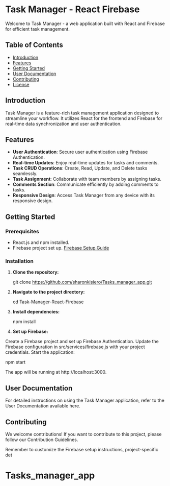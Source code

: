 # Task Manager - React Firebase

Welcome to Task Manager - a web application built with React and Firebase for efficient task management.

## Table of Contents
- [Introduction](#introduction)
- [Features](#features)
- [Getting Started](#getting-started)
- [User Documentation](#user-documentation)
- [Contributing](#contributing)
- [License](#license)

## Introduction

Task Manager is a feature-rich task management application designed to streamline your workflow. It utilizes React for the frontend and Firebase for real-time data synchronization and user authentication.

## Features

- **User Authentication**: Secure user authentication using Firebase Authentication.
- **Real-time Updates**: Enjoy real-time updates for tasks and comments.
- **Task CRUD Operations**: Create, Read, Update, and Delete tasks seamlessly.
- **Task Assignment**: Collaborate with team members by assigning tasks.
- **Comments Section**: Communicate efficiently by adding comments to tasks.
- **Responsive Design**: Access Task Manager from any device with its responsive design.

## Getting Started

### Prerequisites

- React.js and npm installed.
- Firebase project set up. [Firebase Setup Guide](https://firebase.google.com/docs/web/setup)

### Installation

1. **Clone the repository:**

   git clone https://github.com/sharonkisiero/Tasks_manager_app.git

2. **Navigate to the project directory:**

   cd Task-Manager-React-Firebase

   
4. **Install dependencies:**

   npm install
   
5. **Set up Firebase:**

Create a Firebase project and set up Firebase Authentication.
Update the Firebase configuration in src/services/firebase.js with your project credentials.
Start the application:

npm start

The app will be running at http://localhost:3000.

 
 ## User Documentation
 
For detailed instructions on using the Task Manager application, refer to the User Documentation available here.

## Contributing

We welcome contributions! If you want to contribute to this project, please follow our Contribution Guidelines.


Remember to customize the Firebase setup instructions, project-specific det
# Tasks_manager_app
